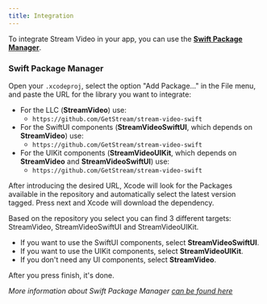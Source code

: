 ```yaml
---
title: Integration
---
```


To integrate Stream Video in your app, you can use the [**Swift Package Manager**](#swift-package-manager).

### Swift Package Manager

Open your `.xcodeproj`, select the option "Add Package..." in the File menu, and paste the URL for the library you want to integrate:

- For the LLC (**StreamVideo**) use:
  - `https://github.com/GetStream/stream-video-swift`
- For the SwiftUI components (**StreamVideoSwiftUI**, which depends on **StreamVideo**) use:
  - `https://github.com/GetStream/stream-video-swift`
- For the UIKit components (**StreamVideoUIKit**, which depends on **StreamVideo** and **StreamVideoSwiftUI**) use:
  - `https://github.com/GetStream/stream-video-swift`

After introducing the desired URL, Xcode will look for the Packages available in the repository and automatically select the latest version tagged. Press next and Xcode will download the dependency.

Based on the repository you select you can find 3 different targets: StreamVideo, StreamVideoSwiftUI and StreamVideoUIKit.

- If you want to use the SwiftUI components, select **StreamVideoSwiftUI**.
- If you want to use the UIKit components, select **StreamVideoUIKit**.
- If you don't need any UI components, select **StreamVideo**.

After you press finish, it's done.

_More information about Swift Package Manager [can be found here](https://www.swift.org/package-manager/)_
